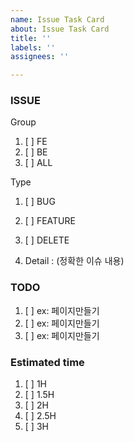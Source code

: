 ```yaml
---
name: Issue Task Card
about: Issue Task Card
title: ''
labels: ''
assignees: ''

---
```


### ISSUE
Group 
1. [ ] FE
2. [ ] BE 
3. [ ] ALL

Type
1. [ ] BUG 
2. [ ] FEATURE 
3. [ ] DELETE

3. Detail : (정확한 이슈 내용)

### TODO  
1. [ ]  ex: 페이지만들기   
2. [ ]  ex: 페이지만들기
3. [ ]  ex: 페이지만들기

### Estimated time
1. [ ] 1H 
2. [ ] 1.5H 
3. [ ] 2H
4. [ ] 2.5H  
5. [ ] 3H 
